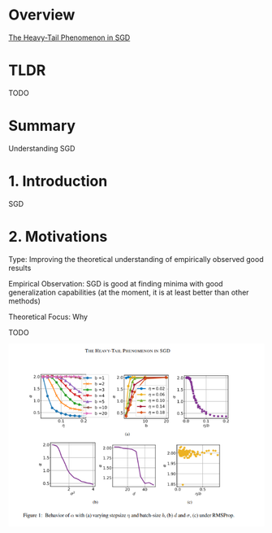 <script type="text/javascript"
  src="https://cdnjs.cloudflare.com/ajax/libs/mathjax/2.7.3/MathJax.js?config=TeX-AMS-MML_HTMLorMML">
</script>


# Overview 

[The Heavy-Tail Phenomenon in SGD](https://arxiv.org/abs/2006.04740)



# TLDR 

TODO 



# Summary 

Understanding SGD 



# 1. Introduction 

SGD 

# 2. Motivations 

Type: Improving the theoretical understanding of empirically observed good results 

Empirical Observation: SGD is good at finding minima with good generalization capabilities (at the moment, it is at least better than other methods)

Theoretical Focus: Why 

TODO 

![Fig1](images/Fig1.png)












